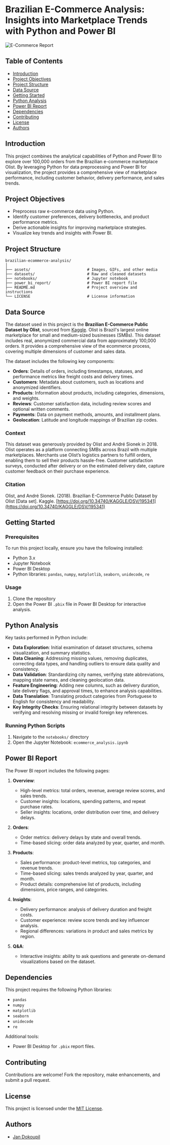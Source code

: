 
# Brazilian E-Commerce Analysis: Insights into Marketplace Trends with Python and Power BI

![E-Commerce Report](assets/img/olist_ecommerce_teaser.gif)

## Table of Contents

- [Introduction](#introduction)
- [Project Objectives](#project-objectives)
- [Project Structure](#project-structure)
- [Data Source](#data-source)
- [Getting Started](#getting-started)
- [Python Analysis](#python-analysis)
- [Power BI Report](#power-bi-report)
- [Dependencies](#dependencies)
- [Contributing](#contributing)
- [License](#license)
- [Authors](#authors)


## Introduction

This project combines the analytical capabilities of Python and Power BI to explore over 100,000 orders from the Brazilian e-commerce marketplace Olist. By leveraging Python for data preprocessing and Power BI for visualization, the project provides a comprehensive view of marketplace performance, including customer behavior, delivery performance, and sales trends.


## Project Objectives

- Preprocess raw e-commerce data using Python.
- Identify customer preferences, delivery bottlenecks, and product performance metrics.
- Derive actionable insights for improving marketplace strategies.
- Visualize key trends and insights with Power BI.


## Project Structure

```
brazilian-ecommerce-analysis/
│
├── assets/ 						# Images, GIFs, and other media
├── datasets/ 						# Raw and cleaned datasets
├── notebooks/                      # Jupyter notebook
├── power_bi_report/ 				# Power BI report file 
├── README.md                       # Project overview and instructions
└── LICENSE                         # License information
```


## Data Source

The dataset used in this project is the **Brazilian E-Commerce Public Dataset by Olist**, sourced from [Kaggle](https://www.kaggle.com/datasets/olistbr/brazilian-ecommerce). Olist is Brazil's largest online marketplace for small and medium-sized businesses (SMBs). This dataset includes real, anonymized commercial data from approximately 100,000 orders. It provides a comprehensive view of the ecommerce process, covering multiple dimensions of customer and sales data. 

The dataset includes the following key components:
- **Orders**: Details of orders, including timestamps, statuses, and performance metrics like freight costs and delivery times.
- **Customers**: Metadata about customers, such as locations and anonymized identifiers.
- **Products**: Information about products, including categories, dimensions, and weights.
- **Reviews**: Customer satisfaction data, including review scores and optional written comments.
- **Payments**: Data on payment methods, amounts, and installment plans.
- **Geolocation**: Latitude and longitude mappings of Brazilian zip codes.

### Context
This dataset was generously provided by Olist and André Sionek in 2018. Olist operates as a platform connecting SMBs across Brazil with multiple marketplaces. Merchants use Olist’s logistics partners to fulfill orders, enabling them to sell their products hassle-free. Customer satisfaction surveys, conducted after delivery or on the estimated delivery date, capture customer feedback on their purchase experience.

### Citation
Olist, and André Sionek. (2018). Brazilian E-Commerce Public Dataset by Olist [Data set]. Kaggle. [https://doi.org/10.34740/KAGGLE/DSV/195341](https://doi.org/10.34740/KAGGLE/DSV/195341)



## Getting Started

### Prerequisites

To run this project locally, ensure you have the following installed:
- Python 3.x
- Jupyter Notebook
- Power BI Desktop
- Python libraries: `pandas`, `numpy`, `matplotlib`, `seaborn`, `unidecode`, `re`

### Usage

1. Clone the repository
2. Open the Power BI `.pbix` file in Power BI Desktop for interactive analysis.


## Python Analysis

Key tasks performed in Python include:

- **Data Exploration**: Initial examination of dataset structures, schema visualization, and summary statistics.
- **Data Cleaning**: Addressing missing values, removing duplicates, correcting data types, and handling outliers to ensure data quality and consistency.
- **Data Validation**: Standardizing city names, verifying state abbreviations, mapping state names, and cleaning geolocation data.
- **Feature Engineering**: Adding new columns, such as delivery duration, late delivery flags, and approval times, to enhance analysis capabilities.
- **Data Translation**: Translating product categories from Portuguese to English for consistency and readability.
- **Key Integrity Checks**: Ensuring relational integrity between datasets by verifying and resolving missing or invalid foreign key references.


### Running Python Scripts

1.  Navigate to the `notebooks/` directory
2. Open the Jupyter Notebook: `ecommerce_analysis.ipynb`



## Power BI Report

The Power BI report includes the following pages:

1. **Overview**:
    - High-level metrics: total orders, revenue, average review scores, and sales trends.
    - Customer insights: locations, spending patterns, and repeat purchase rates.
    - Seller insights: locations, order distribution over time, and delivery delays.

2. **Orders**:
    - Order metrics: delivery delays by state and overall trends.
    - Time-based slicing: order data analyzed by year, quarter, and month.

3. **Products**:
    - Sales performance: product-level metrics, top categories, and revenue trends.
    - Time-based slicing: sales trends analyzed by year, quarter, and month.
    - Product details: comprehensive list of products, including dimensions, price ranges, and categories.

4. **Insights**:
    - Delivery performance: analysis of delivery duration and freight costs.
    - Customer experience: review score trends and key influencer analysis.
    - Regional differences: variations in product and sales metrics by region.

5. **Q&A**:
    - Interactive insights: ability to ask questions and generate on-demand visualizations based on the dataset.


## Dependencies

This project requires the following Python libraries:

-   `pandas`
-   `numpy`
-   `matplotlib`
-   `seaborn`
-   `unidecode`
-   `re`

Additional tools:

-   Power BI Desktop for `.pbix` report files.


## Contributing

Contributions are welcome! Fork the repository, make enhancements, and submit a pull request.


## License

This project is licensed under the [MIT License](LICENSE).


## Authors

- [Jan Dokoupil](https://github.com/jdok8)
